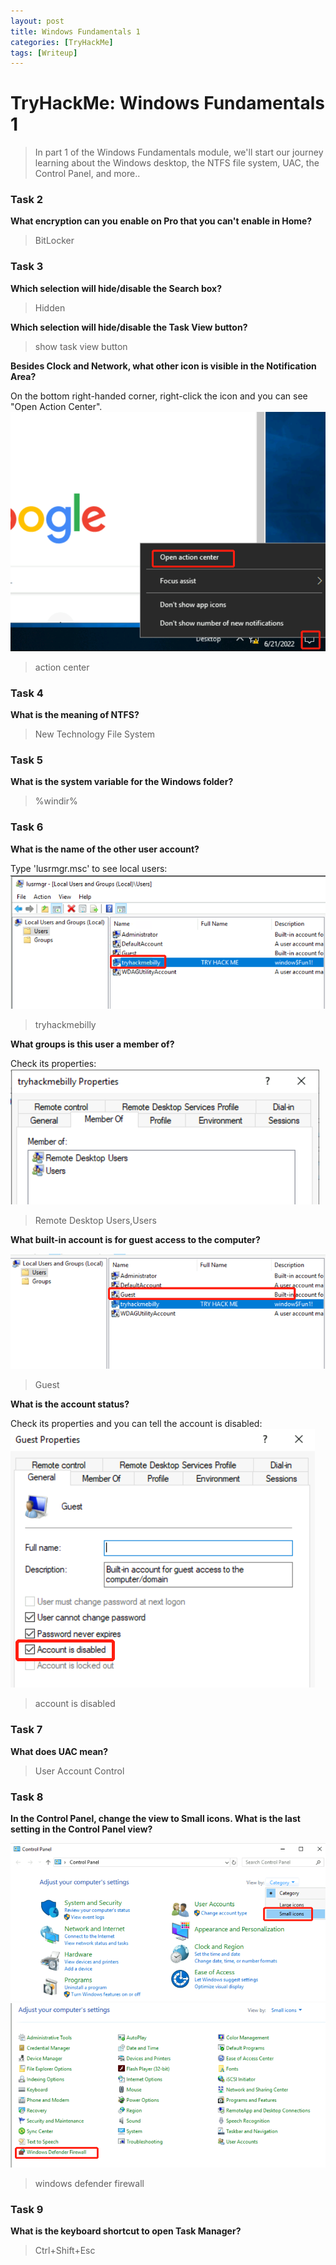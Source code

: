 ```yaml
---
layout: post
title: Windows Fundamentals 1
categories: [TryHackMe]
tags: [Writeup]
---
```


# TryHackMe: Windows Fundamentals 1
> In part 1 of the Windows Fundamentals module, we'll start our journey learning about the Windows desktop, the NTFS file system, UAC, the Control Panel, and more..

### Task 2

**What encryption can you enable on Pro that you can't enable in Home?**

> BitLocker

### Task 3

**Which selection will hide/disable the Search box?**

> Hidden

**Which selection will hide/disable the Task View button?**

> show task view button

**Besides Clock and Network, what other icon is visible in the Notification Area?**

On the bottom right-handed corner, right-click the icon and you can see "Open Action Center".
![](/img/posts/winfun_1.png)
> action center

### Task 4

**What is the meaning of NTFS?**

> New Technology File System

### Task 5

**What is the system variable for the Windows folder?**

> %windir%

### Task 6

**What is the name of the other user account?**

Type 'lusrmgr.msc' to see local users:
![](/img/posts/winfun_2.png)
> tryhackmebilly

**What groups is this user a member of?**

Check its properties:
![](/img/posts/winfun_3.png)
> Remote Desktop Users,Users

**What built-in account is for guest access to the computer?**

![](/img/posts/winfun_4.png)
> Guest

**What is the account status?**

Check its properties and you can tell the account is disabled:
![](/img/posts/winfun_5.png)
> account is disabled

### Task 7

**What does UAC mean?**

> User Account Control

### Task 8

**In the Control Panel, change the view to Small icons. What is the last setting in the Control Panel view?**

![](/img/posts/winfun_6.png)
![](/img/posts/winfun_7.png)
> windows defender firewall

### Task 9

**What is the keyboard shortcut to open Task Manager?**

> Ctrl+Shift+Esc






